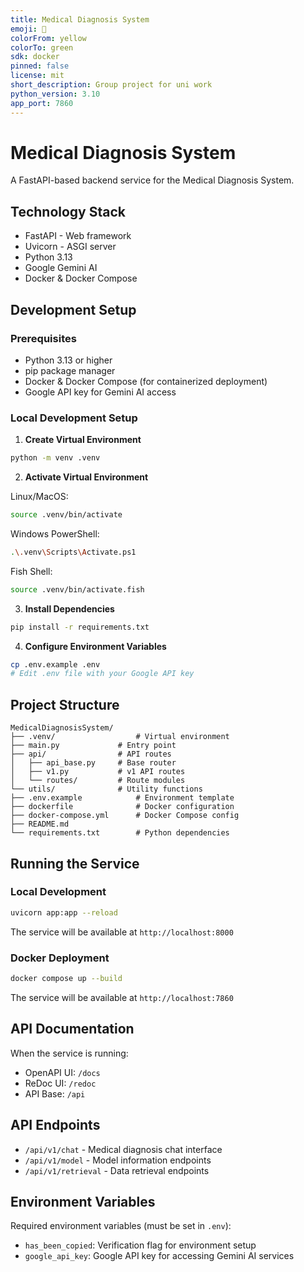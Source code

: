 ```yaml
---
title: Medical Diagnosis System
emoji: 🏥
colorFrom: yellow
colorTo: green
sdk: docker
pinned: false
license: mit
short_description: Group project for uni work
python_version: 3.10
app_port: 7860
---
```


# Medical Diagnosis System

A FastAPI-based backend service for the Medical Diagnosis System.

## Technology Stack
- FastAPI - Web framework
- Uvicorn - ASGI server
- Python 3.13
- Google Gemini AI
- Docker & Docker Compose

## Development Setup

### Prerequisites
- Python 3.13 or higher
- pip package manager
- Docker & Docker Compose (for containerized deployment)
- Google API key for Gemini AI access

### Local Development Setup

1. **Create Virtual Environment**
```bash
python -m venv .venv
```

2. **Activate Virtual Environment**

Linux/MacOS:
```bash
source .venv/bin/activate
```

Windows PowerShell:
```bash
.\.venv\Scripts\Activate.ps1
```

Fish Shell:
```bash
source .venv/bin/activate.fish
```

3. **Install Dependencies**
```bash
pip install -r requirements.txt
```

4. **Configure Environment Variables**
```bash
cp .env.example .env
# Edit .env file with your Google API key
```

## Project Structure
```
MedicalDiagnosisSystem/
├── .venv/                  # Virtual environment
├── main.py             # Entry point
├── api/                # API routes
│   ├── api_base.py     # Base router
│   ├── v1.py           # v1 API routes
│   └── routes/         # Route modules
└── utils/              # Utility functions
├── .env.example            # Environment template
├── dockerfile              # Docker configuration
├── docker-compose.yml      # Docker Compose config
├── README.md
└── requirements.txt        # Python dependencies
```

## Running the Service

### Local Development
```bash
uvicorn app:app --reload
```
The service will be available at `http://localhost:8000`

### Docker Deployment
```bash
docker compose up --build
```
The service will be available at `http://localhost:7860`

## API Documentation
When the service is running:
- OpenAPI UI: `/docs`
- ReDoc UI: `/redoc`
- API Base: `/api`

## API Endpoints
- `/api/v1/chat` - Medical diagnosis chat interface
- `/api/v1/model` - Model information endpoints
- `/api/v1/retrieval` - Data retrieval endpoints

## Environment Variables
Required environment variables (must be set in `.env`):
- `has_been_copied`: Verification flag for environment setup
- `google_api_key`: Google API key for accessing Gemini AI services

